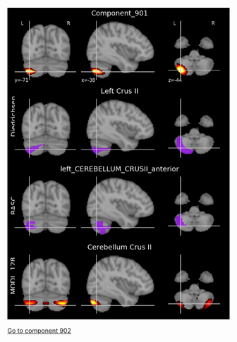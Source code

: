 


![901](preliminary/901.jpg "Component 901")

[Go to component 902](https://parietal-inria.github.io/MODL_atlas/1024/902 "Component 902")
